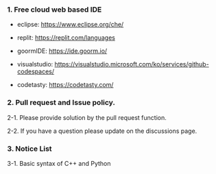 ### 1. Free cloud web based IDE

 - eclipse: https://www.eclipse.org/che/
 
 - replit: https://replit.com/languages
 
 - goormIDE: https://ide.goorm.io/
 
 - visualstudio: https://visualstudio.microsoft.com/ko/services/github-codespaces/
 
 - codetasty: https://codetasty.com/


### 2. Pull request and Issue policy.

2-1. Please provide solution by the pull request function.

2-2. If you have a question please update on the discussions page.


### 3. Notice List 

3-1. Basic syntax of C++ and Python

